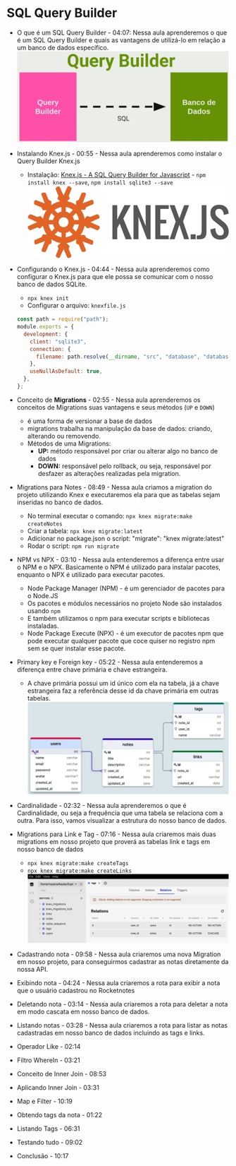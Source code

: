 # SQL Query Builder

- O que é um SQL Query Builder - 04:07: Nessa aula aprenderemos o que é um SQL Query Builder e quais as vantagens de utilizá-lo em relação a um banco de dados específico.
  <img src="./img/node1.jpg">

- Instalando Knex.js - 00:55 - Nessa aula aprenderemos como instalar o Query Builder Knex.js

  - Instalação: [Knex.js - A SQL Query Builder for Javascript](http://knexjs.org/#Installation-node) - `npm install knex --save`, `npm install sqlite3 --save`
    <img src="./img/knex.png">

- Configurando o Knex.js - 04:44 - Nessa aula aprenderemos como configurar o Knex.js para que ele possa se comunicar com o nosso banco de dados SQLite.
  - `npx knex init`
  - Configurar o arquivo: `knexfile.js`
  ```js
  const path = require("path");
  module.exports = {
    development: {
      client: "sqlite3",
      connection: {
        filename: path.resolve(__dirname, "src", "database", "database.db"),
      },
      useNullAsDefault: true,
    },
  };
  ```
- Conceito de <b>Migrations</b> - 02:55 - Nessa aula aprenderemos os conceitos de Migrations suas vantagens e seus métodos (`UP` e `DOWN`)

  - é uma forma de versionar a base de dados
  - migrations trabalha na manipulação da base de dados: criando, alterando ou removendo.
  - Métodos de uma Migrations:
    - <b>UP:</b> método responsável por criar ou alterar algo no banco de dados
    - <b>DOWN:</b> responsável pelo rollback, ou seja, responsável por desfazer as alterações realizadas pela migration.

- Migrations para Notes - 08:49 - Nessa aula criamos a migration do projeto utilizando Knex e executaremos ela para que as tabelas sejam inseridas no banco de dados.

  - No terminal executar o comando: `npx knex migrate:make createNotes`
  - Criar a tabela: `npx knex migrate:latest`
  - Adicionar no package.json o script: "migrate": "knex migrate:latest"
  - Rodar o script: `npm run migrate`

- NPM vs NPX - 03:10 - Nessa aula entenderemos a diferença entre usar o NPM e o NPX. Basicamente o NPM é utilizado para instalar pacotes, enquanto o NPX é utilizado para executar pacotes.

  - Node Package Manager (NPM) - é um gerenciador de pacotes para o Node.JS
  - Os pacotes e módulos necessários no projeto Node são instalados usando `npm`
  - E também utilizamos o npm para executar scripts e bibliotecas instaladas.
  - Node Package Execute (NPX) - é um executor de pacotes npm que pode executar qualquer pacote que coce quiser no registro npm sem se quer instalar esse pacote.

- Primary key e Foreign key - 05:22 - Nessa aula entenderemos a diferença entre chave primária e chave estrangeira.

  - A chave primária possui um id único com ela na tabela, já a chave estrangeira faz a referência desse id da chave primária em outras tabelas.
    <img src="./img/node2.jpg">

- Cardinalidade - 02:32 - Nessa aula aprenderemos o que é Cardinalidade, ou seja a frequência que uma tabela se relaciona com a outra. Para isso, vamos visualizar a estrutura do nosso banco de dados.

- Migrations para Link e Tag - 07:16 - Nessa aula criaremos mais duas migrations em nosso projeto que proverá as tabelas link e tags em nosso banco de dados
  - `npx knex migrate:make createTags`
  - `npx knex migrate:make createLinks`
    <img src="./img/node3.jpg">
- Cadastrando nota - 09:58 - Nessa aula criaremos uma nova Migration em nosso projeto, para conseguirmos cadastrar as notas diretamente da nossa API.

- Exibindo nota - 04:24 - Nessa aula criaremos a rota para exibir a nota que o usuário cadastrou no Rocketnotes

- Deletando nota - 03:14 - Nessa aula criaremos a rota para deletar a nota em modo cascata em nosso banco de dados.

- Listando notas - 03:28 - Nessa aula criaremos a rota para listar as notas cadastradas em nosso banco de dados incluindo as tags e links.

- Operador Like - 02:14
- Filtro WhereIn - 03:21
- Conceito de Inner Join - 08:53
- Aplicando Inner Join - 03:31
- Map e Filter - 10:19
- Obtendo tags da nota - 01:22
- Listando Tags - 06:31
- Testando tudo - 09:02
- Conclusão - 10:17

